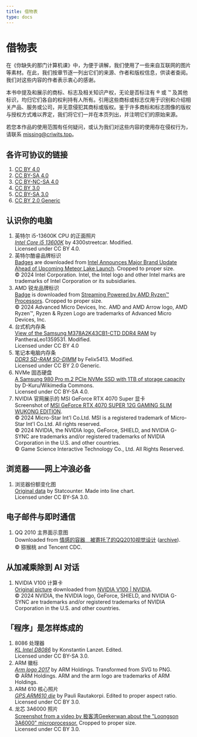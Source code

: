 ```yaml
---
title: 借物表
type: docs
---
```


# 借物表

在《你缺失的那门计算机课》中，为便于讲解，我们使用了一些来自互联网的图片等素材。在此，我们按章节逐一列出它们的来源、作者和版权信息，供读者查阅。我们对这些内容的作者表示衷心的感谢。

本书中提及和展示的商标、标志及相关知识产权，无论是否标注有 ® 或 ™ 及其他标识，均归它们各自的权利持有人所有。引用这些商标或标志仅用于识别和介绍相关产品、服务或公司，并无意侵犯其商标或版权。鉴于许多商标和标志图像的版权与授权方式难以界定，我们将它们一并在本页列出，并注明它们的原始来源。

若您本作品的使用范围有任何疑问，或认为我们对这些内容的使用存在侵权行为，请联系 missing@criwits.top。

## 各许可协议的链接

1. [CC BY 4.0](https://creativecommons.org/licenses/by/4.0/)
2. [CC BY-SA 4.0](https://creativecommons.org/licenses/by-sa/4.0/)
3. [CC BY-NC-SA 4.0](https://creativecommons.org/licenses/by-nc-sa/4.0/)
4. [CC BY 3.0](https://creativecommons.org/licenses/by/3.0/)
5. [CC BY-SA 3.0](https://creativecommons.org/licenses/by-sa/3.0/)
6. [CC BY 2.0 Generic](https://creativecommons.org/licenses/by/2.0/)

## 认识你的电脑

1. 英特尔 i5-13600K CPU 的正面照片<br>
   [*Intel Core i5 13600K*](https://commons.wikimedia.org/wiki/File:Intel_Core_i5_13600K.jpg) by 4300streetcar. Modified.<br>
   Licensed under CC BY 4.0.
2. 英特尔酷睿品牌标识<br>
   [Badges](https://download.intel.com/newsroom/2023/client-computing/2023-new-intel-badges.zip) are downloaded from [Intel Announces Major Brand Update Ahead of Upcoming Meteor Lake Launch](https://www.intel.com/content/www/us/en/newsroom/news/intel-announces-major-brand-update-upcoming-meteor-lake-launch.html). Cropped to proper size.<br>
   © 2024 Intel Corporation. Intel, the Intel logo and other Intel marks are trademarks of Intel Corporation or its subsidiaries.
3. AMD 锐龙品牌标识<br>
   [Badge](https://www.amd.com/content/dam/amd/en/images/logos/products/2462924-amd-ryzen-7-badge.png) is downloaded from [Streaming Powered by AMD Ryzen™ Processors](https://www.amd.com/en/products/processors/laptop/ryzen/streaming.html). Cropped to proper size.<br>
   © 2024 Advanced Micro Devices, Inc. AMD and AMD Arrow logo, AMD Ryzen™, Ryzen & Ryzen Logo are trademarks of Advanced Micro Devices, Inc. 
4. 台式机内存条<br>
   [View of the Samsung M378A2K43CB1-CTD DDR4 RAM](https://commons.wikimedia.org/wiki/File:Samsung_DDR4-RAM_20210612_001.png) by PantheraLeo1359531. Modified.<br>
   Licensed under CC BY 4.0
5. 笔记本电脑内存条<br>
   [*DDR3 SD-RAM SO-DIMM*](https://www.flickr.com/photos/25548012@N02/10852366514/) by Felix5413. Modified.<br>
   Licensed under CC BY 2.0 Generic. 
6. NVMe 固态硬盘<br>
   [A Samsung 980 Pro m.2 PCIe NVMe SSD with 1TB of storage capacity](https://commons.wikimedia.org/wiki/File:Samsung_980_PRO_PCIe_4.0_NVMe_SSD_1TB-top_PNr%C2%B00915.jpg) by D-Kuru/Wikimedia Commons. <br>
   Licensed under CC BY-SA 4.0.
7. NVIDIA 官网展示的 MSI GeForce RTX 4070 Super 显卡<br>
   Screenshot of [MSI GeForce RTX 4070 SUPER 12G GAMING SLIM WUKONG EDITION](https://marketplace.nvidia.com/en-us/consumer/graphics-cards/msi-geforce-rtx-4070-super-12g-gaming-slim-wukong-edition/).<br>
   © 2024 Micro-Star Int'l Co.Ltd. MSI is a registered trademark of Micro-Star Int'l Co.Ltd. All rights reserved.<br>
   © 2024 NVIDIA, the NVIDIA logo, GeForce, SHIELD, and NVIDIA G-SYNC are trademarks and/or registered trademarks of NVIDIA Corporation in the U.S. and other countries.<br>
   © Game Science Interactive Technology Co., Ltd. All Rights Reserved.

## 浏览器——网上冲浪必备

1. 浏览器份额变化图<br>
   [Original data](https://gs.statcounter.com/press) by Statcounter. Made into line chart.<br>
   Licensed under CC BY-SA 3.0.

## 电子邮件与即时通信

1. QQ 2010 主界面示意图<br>
   Downloaded from [情感的容器　被寄托了的QQ2010视觉设计](http://cdc.tencent.com/?p=2200) ([archive](https://web.archive.org/web/20140816090252/http://cdc.tencent.com/?p=2200)).<br>
   © 猕猴桃 and Tencent CDC.

## 从加减乘除到 AI 对话

1. NVIDIA V100 计算卡<br>
   [Original picture](https://www.nvidia.com/content/dam/en-zz/es_em/Solutions/Data-Center/tesla-v100/data-center-tesla-v100-pcie-625-ud@2x.jpg) downloaded from [NVIDIA V100 | NVIDIA](https://www.nvidia.com/pt-br/data-center/v100/).<br>
   © 2024 NVIDIA, the NVIDIA logo, GeForce, SHIELD, and NVIDIA G-SYNC are trademarks and/or registered trademarks of NVIDIA Corporation in the U.S. and other countries.<br>

## 「程序」是怎样炼成的

1. 8086 处理器<br>
   [*KL Intel D8086*](https://upload.wikimedia.org/wikipedia/commons/e/e1/KL_Intel_D8086.jpg) by Konstantin Lanzet. Edited.<br>
   Licensed under CC BY-SA 3.0.
2. ARM 徽标<br>
   [*Arm logo 2017*](https://upload.wikimedia.org/wikipedia/commons/7/77/Arm_logo_2017.svg) by ARM Holdings. Transformed from SVG to PNG.<br>
   © ARM Holdings. ARM and the arm logo are trademarks of ARM Holdings.
3. ARM 610 核心照片<br>
   [*GPS ARM610 die*](https://upload.wikimedia.org/wikipedia/commons/9/9a/GPS_ARM610_die.JPG) by Pauli Rautakorpi. Edited to proper aspect ratio.<br>
   Licensed under CC BY 3.0.
4. 龙芯 3A6000 照片<br>
   [Screenshot from a video by 极客湾Geekerwan about the "Loongson 3A6000" microprocessor.](https://upload.wikimedia.org/wikipedia/commons/a/a9/Video_%C3%BCber_den_Loongson_3A6000_%28%E6%9E%81%E5%AE%A2%E6%B9%BEGeekerwan%29_44.png) Cropped to proper size.<br>
   Licensed under CC BY 3.0.